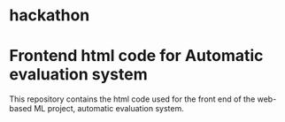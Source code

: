 # hackathon
# Frontend html code for Automatic evaluation system

This repository contains the html code used for the front end of the web-based ML project, automatic evaluation system.
